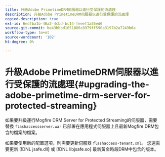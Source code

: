 ```yaml
---
title: 升級Adobe PrimetimeDRM伺服器以進行受保護的流處理
description: 升級Adobe PrimetimeDRM伺服器以進行受保護的流處理
copied-description: true
exl-id: 6edfba1b-46a2-4cbd-bc14-feeef1a36ed6
source-git-commit: be43bbbd1051886c8979ff590a3197b2a7249b6a
workflow-type: tm+mt
source-wordcount: '102'
ht-degree: 0%

---
```


# 升級Adobe PrimetimeDRM伺服器以進行受保護的流處理{#upgrading-the-adobe-primetime-drm-server-for-protected-streaming}

如果要升級運行Mogfire DRM Server for Protected Streaming的伺服器，需要替換 `flashaccessserver.war` 已部署在應用程式伺服器上且最新Mogfire DRM包含的檔案的檔案。

如果要使用新的配置選項，則需要更新伺服器 `flashaccess-tenant.xml`。 您還需要更新 [!DNL jsafe.dll] 或 [!DNL libjsafe.so] 最新黃金時段DRM中包含的版本。
